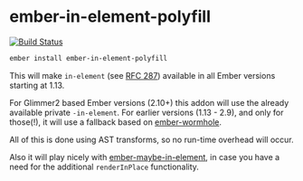 # ember-in-element-polyfill

[![Build Status](https://travis-ci.org/kaliber5/ember-in-element-polyfill.svg?branch=master)](https://travis-ci.org/kaliber5/ember-in-element-polyfill)

```bash
ember install ember-in-element-polyfill
```

This will make `in-element` (see [RFC 287](https://github.com/emberjs/rfcs/pull/287)) available in all Ember versions
starting at 1.13.

For Glimmer2 based Ember versions (2.10+) this addon will use the already available private `-in-element`. For 
earlier versions (1.13 - 2.9), and only for those(!), it will use a fallback based on [ember-wormhole](https://github.com/yapplabs/ember-wormhole). 

All of this is done using AST transforms, so no run-time overhead will occur. 

Also it will play nicely with [ember-maybe-in-element](https://github.com/DockYard/ember-maybe-in-element), in case you have 
a need for the additional `renderInPlace` functionality.
